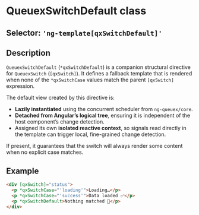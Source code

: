 # QueuexSwitchDefault class

## Selector: `'ng-template[qxSwitchDefault]'`

## Description

`QueuexSwitchDefault` (`*qxSwitchDefault`) is a companion structural directive for `QueuexSwitch` (`[qxSwitch]`). It defines a fallback template
that is rendered  when none of the `*qxSwitchCase` values match the parent `[qxSwitch]` expression.

The default view created by this directive is:
 - **Lazily instantiated** using the concurrent scheduler from `ng-queuex/core`.
 - **Detached from Angular’s logical tree**, ensuring it is independent of the  host component’s change detection.
 - Assigned its own **isolated reactive context**, so signals read directly in the
template can trigger local, fine-grained change detection.

If present, it guarantees that the switch will always render some content when no explicit case matches.

## Example

```html
<div [qxSwitch]="status">
  <p *qxSwitchCase="'loading'">Loading…</p>
  <p *qxSwitchCase="'success'">Data loaded ✅</p>
  <p *qxSwitchDefault>Nothing matched 🤷</p>
</div>
```
